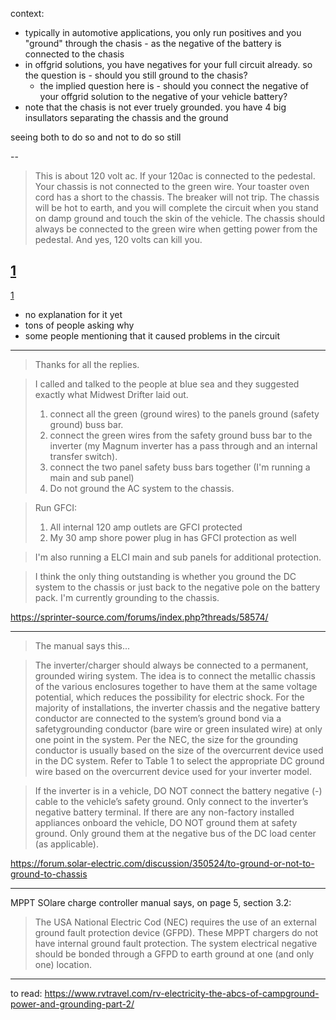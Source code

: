 
context:
- typically in automotive applications, you only run positives and you "ground" through the chasis - as the negative of the battery is connected to the chasis
- in offgrid solutions, you have negatives for your full circuit already. so the question is - should you still ground to the chasis?
  - the implied question here is - should you connect the negative of your offgrid solution to the negative of your vehicle battery?
- note that the chasis is not ever truely grounded. you have 4 big insullators separating the chassis and the ground

seeing both to do so and not to do so still

--

> This is about 120 volt ac. If your 120ac is connected to the pedestal. Your chassis is not connected to the green wire. Your toaster oven cord has a short to the chassis. The breaker will not trip. The chassis will be hot to earth, and you will complete the circuit when you stand on damp ground and touch the skin of the vehicle. The chassis should always be connected to the green wire when getting power from the pedestal. And yes, 120 volts can kill you.

[1](https://www.cheaprvliving.com/forums/showthread.php?tid=26822)
--

[1](https://www.cheaprvliving.com/forums/showthread.php?tid=26822)
  - no explanation for it yet
  - tons of people asking why
  - some people mentioning that it caused problems in the circuit


---

> Thanks for all the replies.

> I called and talked to the people at blue sea and they suggested exactly what Midwest Drifter laid out.
> 1. connect all the green (ground wires) to the panels ground (safety ground) buss bar.
> 2. connect the green wires from the safety ground buss bar to the inverter (my Magnum inverter has a pass through and an internal transfer switch).
> 3. connect the two panel safety buss bars together (I'm running a main and sub panel)
> 4. Do not ground the AC system to the chassis.

> Run GFCI:
> 1. All internal 120 amp outlets are GFCI protected
> 2. My 30 amp shore power plug in has GFCI protection as well

> I'm also running a ELCI main and sub panels for additional protection.

> I think the only thing outstanding is whether you ground the DC system to the chassis or just back to the negative pole on the battery pack. I'm currently grounding to the chassis.

https://sprinter-source.com/forums/index.php?threads/58574/


---


> The manual says this...

> The inverter/charger should always be connected to a permanent, grounded wiring system. The idea is to connect the metallic chassis of the various enclosures together to have them at the same voltage potential, which reduces the possibility for electric shock. For the majority of installations, the inverter chassis and the negative battery conductor are connected to the system’s ground bond via a safetygrounding conductor (bare wire or green insulated wire) at only one point in the system. Per the NEC, the size for the grounding conductor is usually based on the size of the overcurrent device used in the DC system. Refer to Table 1 to select the appropriate DC ground wire based on the overcurrent device used for your inverter model.

> If the inverter is in a vehicle, DO NOT connect the battery negative (-) cable to the vehicle’s safety ground. Only connect to the inverter’s negative battery terminal. If there are any non-factory installed appliances onboard the vehicle, DO NOT ground them at safety ground. Only ground them at the negative bus of the DC load center (as applicable).

https://forum.solar-electric.com/discussion/350524/to-ground-or-not-to-ground-to-chassis


---

MPPT SOlare charge controller manual says, on page 5, section 3.2:
> The USA National Electric Cod (NEC) requires the use of an external ground fault protection device (GFPD). These MPPT chargers do not have internal ground fault protection. The system electrical negative should be bonded through a GFPD to earth ground at one (and only one) location.

---

to read: https://www.rvtravel.com/rv-electricity-the-abcs-of-campground-power-and-grounding-part-2/

